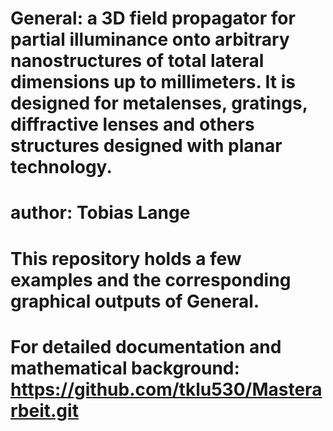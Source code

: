 # General: a 3D field propagator for partial illuminance onto arbitrary nanostructures of total lateral dimensions up to millimeters. It is designed for metalenses, gratings, diffractive lenses and others structures designed with planar technology.
# author: Tobias Lange

# This repository holds a few examples and the corresponding graphical outputs of General.
# For detailed documentation and mathematical background: https://github.com/tklu530/Masterarbeit.git
#
